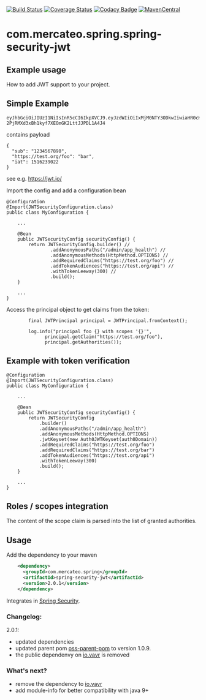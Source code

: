[![Build Status](https://travis-ci.org/Mercateo/spring-security-jwt.svg?branch=master)](https://travis-ci.org/Mercateo/spring-security-jwt)
[![Coverage Status](https://coveralls.io/repos/github/Mercateo/spring-security-jwt/badge.svg?branch=master)](https://coveralls.io/github/Mercateo/spring-security-jwt?branch=master)
[![Codacy Badge](https://api.codacy.com/project/badge/Grade/2f1e375a4f624da59f0dd732e83c491f)](https://app.codacy.com/app/wuan/spring-security-jwt?utm_source=github.com&utm_medium=referral&utm_content=Mercateo/spring-security-jwt&utm_campaign=badger)
[![MavenCentral](https://img.shields.io/maven-central/v/com.mercateo.spring/spring-security-jwt.svg)](http://search.maven.org/#search%7Cgav%7C1%7Cg%3A%22com.mercateo.spring%22%20AND%20a%3A%22spring-security-jwt%22)

# com.mercateo.spring.spring-security-jwt

## Example usage
How to add JWT support to your project.

## Simple Example
```
eyJhbGciOiJIUzI1NiIsInR5cCI6IkpXVCJ9.eyJzdWIiOiIxMjM0NTY3ODkwIiwiaHR0cHM6Ly90ZXN0Lm9yZy9mb28iOiJiYXIiLCJpYXQiOjE1MTYyMzkwMjJ9.Ujx0Lo-2PjRMXd3xBh1kyf7XEOmGK2LttJJPDL1A4J4
```
contains payload
```
{
  "sub": "1234567890",
  "https://test.org/foo": "bar",
  "iat": 1516239022
}
```
see e.g. https://jwt.io/


Import the config and add a configuration bean
```
@Configuration
@Import(JWTSecurityConfiguration.class)
public class MyConfiguration {

    ...
    
    @Bean
    public JWTSecurityConfig securityConfig() {
        return JWTSecurityConfig.builder() //
                .addAnonymousPaths("/admin/app_health") //
                .addAnonymousMethods(HttpMethod.OPTIONS) //
                .addRequiredClaims("https://test.org/foo") //
                .addTokenAudiences("https://test.org/api") //
                .withTokenLeeway(300) //
                .build();
    }

    ...
}
```

Access the principal object to get claims from the token:

```
        final JWTPrincipal principal = JWTPrincipal.fromContext();

        log.info("principal foo {} with scopes '{}'",
              principal.getClaim("https://test.org/foo"),
              principal.getAuthorities());
```

## Example with token verification

```$java
@Configuration
@Import(JWTSecurityConfiguration.class)
public class MyConfiguration {

    ...
    
    @Bean
    public JWTSecurityConfig securityConfig() {
        return JWTSecurityConfig
            .builder()
            .addAnonymousPaths("/admin/app_health")
            .addAnonymousMethods(HttpMethod.OPTIONS)
            .jwtKeyset(new Auth0JWTKeyset(auth0Domain))
            .addRequiredClaims("https://test.org/foo")
            .addRequiredClaims("https://test.org/bar")
            .addTokenAudiences("https://test.org/api")
            .withTokenLeeway(300)
            .build();
    }

    ...
}
```

## Roles / scopes integration

The content of the scope claim is parsed into the list of granted authorities.

## Usage
Add the dependency to your maven
```xml
    <dependency>
      <groupId>com.mercateo.spring</groupId>
      <artifactId>spring-security-jwt</artifactId>
      <version>2.0.1</version>
    </dependency>
```
Integrates in [Spring Security](https://spring.io/projects/spring-security).

### Changelog:

2.0.1:
* updated dependencies
* updated parent pom [oss-parent-pom](https://github.com/Mercateo/oss-parent-pom) to version 1.0.9.
* the public dependenvy on [io.vavr](https://www.vavr.io/) is removed

### What's next?
* remove the dependency to [io.vavr](https://www.vavr.io/)
* add module-info for better compatibility with java 9+
